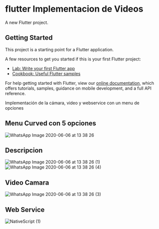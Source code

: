 # flutter Implementacion de Videos

A new Flutter project.

## Getting Started

This project is a starting point for a Flutter application.

A few resources to get you started if this is your first Flutter project:

- [Lab: Write your first Flutter app](https://flutter.dev/docs/get-started/codelab)
- [Cookbook: Useful Flutter samples](https://flutter.dev/docs/cookbook)

For help getting started with Flutter, view our
[online documentation](https://flutter.dev/docs), which offers tutorials,
samples, guidance on mobile development, and a full API reference.

Implementación de la cámara, video y webservice con un menu de opciones

## Menu Curved con 5 opciones

![WhatsApp Image 2020-06-06 at 13 38 26](https://user-images.githubusercontent.com/55968997/83952056-ada31f00-a7fb-11ea-8b7d-48435ed7cfee.jpeg)

## Descripcion
![WhatsApp Image 2020-06-06 at 13 38 26 (1)](https://user-images.githubusercontent.com/55968997/83952097-f5c24180-a7fb-11ea-8888-9fd36d5b2eda.jpeg)![WhatsApp Image 2020-06-06 at 13 38 26 (4)](https://user-images.githubusercontent.com/55968997/83952131-3fab2780-a7fc-11ea-9dc9-d1a92defac35.jpeg)



## Video Camara
![WhatsApp Image 2020-06-06 at 13 38 26 (3)](https://user-images.githubusercontent.com/55968997/83952112-17232d80-a7fc-11ea-940c-a3b76fe33f51.jpeg)




## Web Service
![NativeScript (1)](https://user-images.githubusercontent.com/55968997/82125770-d476b400-976d-11ea-94bf-5184a00c0193.jpeg)
